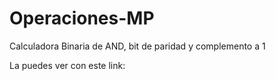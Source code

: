 # Operaciones-MP
Calculadora Binaria de AND, bit de paridad y complemento a 1

La puedes ver con este link: 
